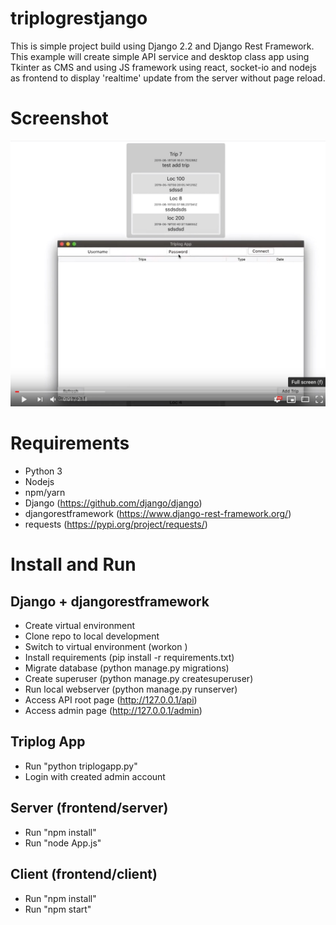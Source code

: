 # triplogrestjango
This is simple project build using Django 2.2 and Django Rest Framework. 
This example will create simple API service and desktop class app using Tkinter as CMS and using
JS framework using react, socket-io and nodejs as frontend to display 'realtime' update from the server without page
reload.

# Screenshot
[![Triplog App](https://raw.githubusercontent.com/satujamsaja/triplogrestjango/master/screenshot.jpg)](https://www.youtube.com/watch?v=yZO8HrBGbsQ)
# Requirements
* Python 3
* Nodejs
* npm/yarn
* Django (https://github.com/django/django) 
* djangorestframework (https://www.django-rest-framework.org/)
* requests (https://pypi.org/project/requests/)

# Install and Run
## Django + djangorestframework
* Create virtual environment
* Clone repo to local development
* Switch to virtual environment (workon <env>)
* Install requirements (pip install -r requirements.txt)
* Migrate database (python manage.py migrations)
* Create superuser (python manage.py createsuperuser)
* Run local webserver (python manage.py runserver)
* Access API root page (http://127.0.0.1/api)
* Access admin page (http://127.0.0.1/admin)

## Triplog App
* Run "python triplogapp.py"
* Login with created admin account

## Server (frontend/server)
* Run "npm install"
* Run "node App.js"

## Client (frontend/client)
* Run "npm install"
* Run "npm start"
